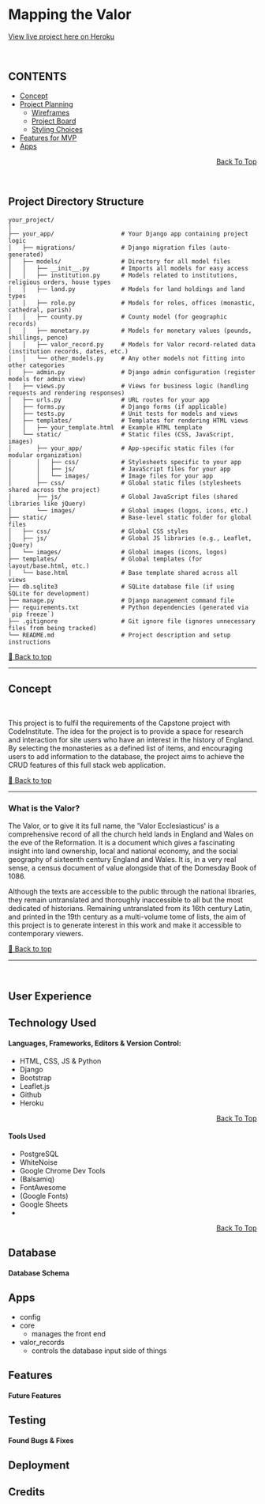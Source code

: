 # Mapping the Valor

[View live project here on Heroku](https://mapping-the-valor-a17b7cc98edf.herokuapp.com/)

<br>


## CONTENTS

* [Concept](#concept)
* [Project Planning](#project-planning)
  * [Wireframes](#wireframes)
  * [Project Board](#project-board)
  * [Styling Choices](#styling-choices)
* [Features for MVP](#features-for-mvp)
* [Apps](#apps)
<p align="right"><a href="#mapping-the-valor">Back To Top</a></p>
<br>

## Project Directory Structure

```
your_project/
│
├── your_app/                   # Your Django app containing project logic
│   ├── migrations/             # Django migration files (auto-generated)
│   ├── models/                 # Directory for all model files
│   │   ├── __init__.py         # Imports all models for easy access
│   │   ├── institution.py      # Models related to institutions, religious orders, house types
│   │   ├── land.py             # Models for land holdings and land types
│   │   ├── role.py             # Models for roles, offices (monastic, cathedral, parish)
│   │   ├── county.py           # County model (for geographic records)
│   │   ├── monetary.py         # Models for monetary values (pounds, shillings, pence)
│   │   ├── valor_record.py     # Models for Valor record-related data (institution records, dates, etc.)
│   │   └── other_models.py     # Any other models not fitting into other categories
│   ├── admin.py                # Django admin configuration (register models for admin view)
│   ├── views.py                # Views for business logic (handling requests and rendering responses)
│   ├── urls.py                 # URL routes for your app
│   ├── forms.py                # Django forms (if applicable)
│   ├── tests.py                # Unit tests for models and views
│   ├── templates/              # Templates for rendering HTML views
│   │   ├── your_template.html  # Example HTML template
│   └── static/                 # Static files (CSS, JavaScript, images)
│       ├── your_app/           # App-specific static files (for modular organization)
│       │   ├── css/            # Stylesheets specific to your app
│       │   ├── js/             # JavaScript files for your app
│       │   └── images/         # Image files for your app
│       ├── css/                # Global static files (stylesheets shared across the project)
│       ├── js/                 # Global JavaScript files (shared libraries like jQuery)
│       └── images/             # Global images (logos, icons, etc.)
├── static/                     # Base-level static folder for global files
│   ├── css/                    # Global CSS styles
│   ├── js/                     # Global JS libraries (e.g., Leaflet, jQuery)
│   └── images/                 # Global images (icons, logos)
├── templates/                  # Global templates (for layout/base.html, etc.)
│   └── base.html               # Base template shared across all views
├── db.sqlite3                  # SQLite database file (if using SQLite for development)
├── manage.py                   # Django management command file
├── requirements.txt            # Python dependencies (generated via `pip freeze`)
├── .gitignore                  # Git ignore file (ignores unnecessary files from being tracked)
└── README.md                   # Project description and setup instructions
```

[🔼 Back to top](#mapping-the-valor)

---

## Concept

<br>

This project is to fulfil the requirements of the Capstone project with CodeInstitute.
The idea for the project is to provide a space for research and interaction for site users who have an interest in the history of England.
By selecting the monasteries as a defined list of items, and encouraging users to add information to the database, the project aims to achieve the CRUD features of this full stack web application.

[🔼 Back to top](#mapping-the-valor)

---

### What is the Valor?

The Valor, or to give it its full name, the 'Valor Ecclesiasticus' is a comprehensive record of all the church held lands in England and Wales on the eve of the Reformation. 
It is a document which gives a fascinating insight into land ownership, local and national economy, and the social geography of sixteenth century England and Wales.
It is, in a very real sense, a census document of value alongside that of the Domesday Book of 1086.

Although the texts are accessible to the public through the national libraries, they remain untranslated and thoroughly inaccessible to all but the most dedicated of historians.
Remaining untranslated from its 16th century Latin, and printed in the 19th century as a multi-volume tome of lists, the aim of this project is to generate interest in this work and make it accessible to contemporary viewers.



[🔼 Back to top](#mapping-the-valor)

---

<br>

## User Experience


## Technology Used

#### Languages, Frameworks, Editors & Version Control:

* HTML, CSS, JS & Python
* Django
* Bootstrap
* Leaflet.js
* Github
* Heroku

<p align="right"><a href="#mapping-the-valor">Back To Top</a></p>

#### Tools Used

* PostgreSQL
* WhiteNoise
* Google Chrome Dev Tools
* (Balsamiq)
* FontAwesome
* (Google Fonts)
* Google Sheets
* 
<p align="right"><a href="#mapping-the-valor">Back To Top</a></p>

## Database

#### Database Schema

## Apps

* config
* core
  * manages the front end
* valor_records
  * controls the database input side of things

## Features

#### Future Features

## Testing

#### Found Bugs & Fixes

## Deployment

## Credits








